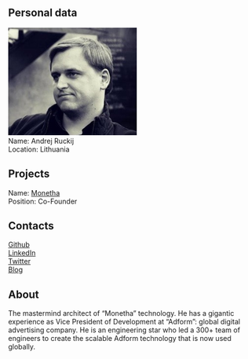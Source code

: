 ## Personal data
![photo](photo/andrej_ruckij.png)  
Name: Andrej Ruckij    
Location: Lithuania  
## Projects 
Name: [Monetha](../projects/monetha.md)  
Position: Co-Founder   
## Contacts
[Github](https://github.com/ruckiand)  
[LinkedIn](https://www.linkedin.com/in/andrejruckij/)  
[Twitter](https://twitter.com/ruckiand)  
[Blog](http://agilemindstorm.com/)
## About
The mastermind architect of “Monetha” technology. He has a gigantic experience as Vice President of Development at “Adform”: global digital advertising company. He is an engineering star who led a 300+ team of engineers to create the scalable Adform technology that is now used globally.
